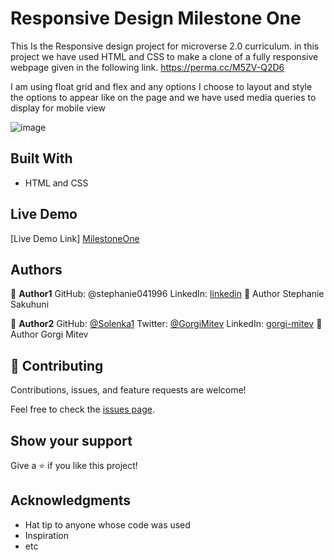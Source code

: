 # Responsive Design Milestone One

This Is the Responsive design project for microverse 2.0 curriculum. in this project we have used HTML and CSS to make a clone of a fully responsive webpage given in the following link. https://perma.cc/M5ZV-Q2D6

I am using float grid and flex and any options I choose to layout and style the options to appear like on the page and we have used media queries to display for mobile view 


![image](https://user-images.githubusercontent.com/70282171/108868739-2e5eb100-75ff-11eb-8cff-26e77cac16fc.png)


## Built With

- HTML and CSS

## Live Demo

[Live Demo Link] [MilestoneOne](https://stephanie041996.github.io/week2Milestone1/)


## Authors

👤 **Author1**
GitHub: @stephanie041996
LinkedIn: [linkedin](https://www.linkedin.com/in/stephanie-sakuhuni-a81029140/)
👤 Author Stephanie Sakuhuni

👤 **Author2**
GitHub: [@Solenka1](https://github.com/Solenka1)
Twitter: [@GorgiMitev](https://twitter.com/GorgiMitev)
LinkedIn: [gorgi-mitev](https://www.linkedin.com/in/gorgi-mitev-a350311b8/)
👤 Author Gorgi Mitev



## 🤝 Contributing

Contributions, issues, and feature requests are welcome!

Feel free to check the [issues page](issues/).

## Show your support

Give a ⭐️ if you like this project!

## Acknowledgments

- Hat tip to anyone whose code was used
- Inspiration
- etc
